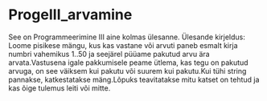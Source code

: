 # ProgeIII_arvamine
See on Programmeerimine III aine kolmas ülesanne.
Ülesande kirjeldus:
Loome pisikese mängu, kus kas vastane või arvuti paneb esmalt kirja numbri vahemikus 1..50 ja seejärel püüame pakutud arvu ära arvata.Vastusena igale pakkumisele peame ütlema, kas tegu on pakutud arvuga, on see väiksem kui pakutu või suurem kui pakutu.Kui tühi string pannakse, katkestatakse mäng.Lõpuks teavitatakse mitu katset on tehtud ja kas õige tulemus leiti või mitte.
